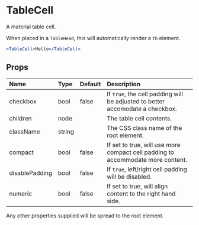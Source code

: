 TableCell
=========

A material table cell.

When placed in a `TableHead`, this will automatically render a `th` element.

```jsx
<TableCell>Hello</TableCell>
```

Props
-----

| Name | Type | Default | Description |
|:-----|:-----|:--------|:------------|
| checkbox | bool | false | If `true`, the cell padding will be adjusted to better accomodate a checkbox. |
| children | node |  | The table cell contents. |
| className | string |  | The CSS class name of the root element. |
| compact | bool | false | If set to true, will use more compact cell padding to accommodate more content. |
| disablePadding | bool | false | If `true`, left/right cell padding will be disabled. |
| numeric | bool | false | If set to true, will align content to the right hand side. |

Any other properties supplied will be spread to the root element.
